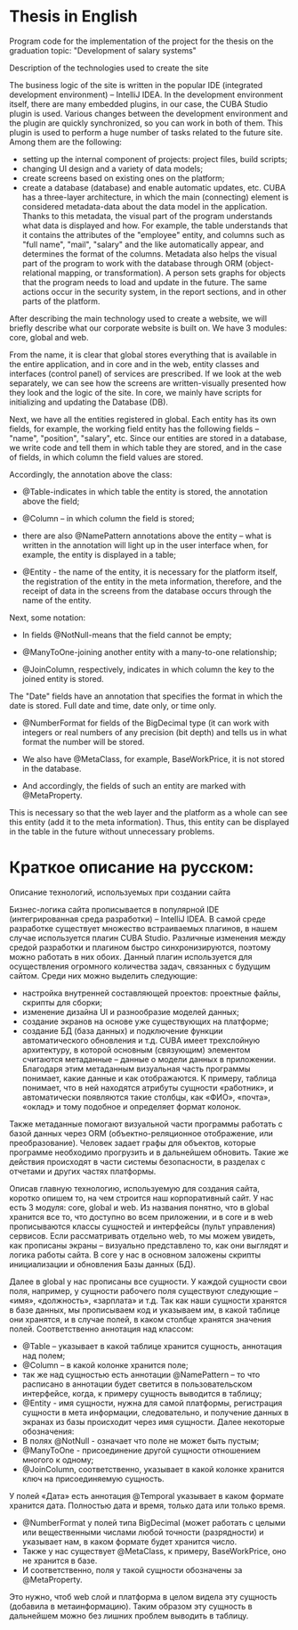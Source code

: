 # Thesis in English
Program code for the implementation of the project for the thesis on the graduation topic: "Development of salary systems"

Description of the technologies used to create the site

The business logic of the site is written in the popular IDE (integrated development environment) – IntelliJ IDEA. In the development environment itself, there are many embedded plugins, in our case, the CUBA Studio plugin is used. Various changes between the development environment and the plugin are quickly synchronized, so you can work in both of them. This plugin is used to perform a huge number of tasks related to the future site. Among them are the following:
   - setting up the internal component of projects: project files, build scripts;
   - changing UI design and a variety of data models;
   - create screens based on existing ones on the platform;
   - create a database (database) and enable automatic updates, etc.
CUBA has a three-layer architecture, in which the main (connecting) element is considered metadata-data about the data model in the application. Thanks to this metadata, the visual part of the program understands what data is displayed and how. For example, the table understands that it contains the attributes of the "employee" entity, and columns such as "full name", "mail", "salary" and the like automatically appear, and determines the format of the columns. 
Metadata also helps the visual part of the program to work with the database through ORM (object-relational mapping, or transformation). A person sets graphs for objects that the program needs to load and update in the future. The same actions occur in the security system, in the report sections, and in other parts of the platform.

After describing the main technology used to create a website, we will briefly describe what our corporate website is built on. We have 3 modules: core, global and web.

From the name, it is clear that global stores everything that is available in the entire application, and in core and in the web, entity classes and interfaces (control panel) of services are prescribed. If we look at the web separately, we can see how the screens are written-visually presented how they look and the logic of the site. In core, we mainly have scripts for initializing and updating the Database (DB).

Next, we have all the entities registered in global. Each entity has its own fields, for example, the working field entity has the following fields – "name", "position", "salary", etc. Since our entities are stored in a database, we write code and tell them in which table they are stored, and in the case of fields, in which column the field values are stored.

Accordingly, the annotation above the class:

   - @Table-indicates in which table the entity is stored, the annotation above the field;
  
   - @Column – in which column the field is stored;
  
   - there are also @NamePattern annotations above the entity – what is written in the annotation will light up in the user interface when, for example, the entity is displayed in a table;
  
   - @Entity - the name of the entity, it is necessary for the platform itself, the registration of the entity in the meta information, therefore, and the receipt of data in the screens from the database occurs through the name of the entity.
  
Next, some notation:

   - In fields @NotNull-means that the field cannot be empty;
  
   - @ManyToOne-joining another entity with a many-to-one relationship;
  
   - @JoinColumn, respectively, indicates in which column the key to the joined entity is stored.

The "Date" fields have an annotation that specifies the format in which the date is stored. Full date and time, date only, or time only.

   - @NumberFormat for fields of the BigDecimal type (it can work with integers or real numbers of any precision (bit depth) and tells us in what format the number will be stored.
  
   - We also have @MetaClass, for example, BaseWorkPrice, it is not stored in the database. 
  
   - And accordingly, the fields of such an entity are marked with @MetaProperty. 
  
  This is necessary so that the web layer and the platform as a whole can see this entity (add it to the meta information). Thus, this entity can be displayed in the table in the future without unnecessary problems. 
  
  
# Краткое описание на русском:
  
  Описание технологий, используемых при создании сайта

Бизнес-логика сайта прописывается в популярной IDE (интегрированная среда разработки) – IntelliJ IDEA. В самой среде разработке существует множество встраиваемых плагинов, в нашем случае используется плагин CUBA Studio. Различные изменения между средой разработки и плагином быстро синхронизируются, поэтому можно работать в них обоих. Данный плагин используется для осуществления огромного количества задач, связанных с будущим сайтом. Среди них можно выделить следующие:
   - настройка внутренней составляющей проектов: проектные файлы, скрипты для сборки;
   - изменение дизайна UI и разнообразие моделей данных;
   - создание экранов на основе уже существующих на платформе;
   - создание БД (база данных) и подключение функции автоматического обновления и т.д.
CUBA имеет трехслойную архитектуру, в которой основным (связующим) элементом считаются метаданные – данные о модели данных в приложении. Благодаря этим метаданным визуальная часть программы понимает, какие данные и как отображаются. К примеру, таблица понимает, что в ней находятся атрибуты сущности «работник», и автоматически появляются такие столбцы, как «ФИО», «почта», «оклад» и тому подобное и определяет формат колонок. 

Также метаданные помогают визуальной части программы работать с базой данных через ORM (объектно-реляционное отображение, или преобразование). Человек задает графы для объектов, которые программе необходимо прогрузить и в дальнейшем обновить. Такие же действия происходят в части системы безопасности, в разделах с отчетами и других частях платформы.

Описав главную технологию, используемую для создания сайта, коротко опишем то, на чем строится наш корпоративный сайт. У нас есть 3 модуля: core, global и web.
Из названия понятно, что в global хранится все то, что доступно во всем приложении, и в core и в web прописываются классы сущностей и интерфейсы (пульт управления) сервисов. Если рассматривать отдельно web, то мы можем увидеть, как прописаны экраны – визуально представлено то, как они выглядят и логика работы сайта. В core у нас в основном заложены скрипты инициализации и обновления Базы данных (БД).

Далее в global у нас прописаны все сущности. У каждой сущности свои поля, например, у сущности рабочего поля существуют следующие – «имя», «должность», «зарплата» и т.д. Так как наши сущности хранятся в базе данных, мы прописываем код и указываем им, в какой таблице они хранятся, и в случае полей, в каком столбце хранятся значения полей. 
Соответственно аннотация над классом:
   - @Table – указывает в какой таблице хранится сущность, аннотация над полем;
   - @Column – в какой колонке хранится поле; 
   - так же над сущностью есть аннотации @NamePattern – то что расписано в аннотации будет светится в пользовательском интерфейсе, когда, к примеру сущность выводится в таблицу;
   - @Entity - имя сущности, нужна для самой платформы, регистрация сущности в мета информации, следовательно, и получение данных в экранах из базы происходит через имя сущности.
Далее некоторые обозначения:
   - В полях @NotNull - означает что поле не может быть пустым;
   - @ManyToOne - присоединение другой сущности отношением многого к одному;
   - @JoinColumn, соответственно, указывает в какой колонке хранится ключ на присоединяемую сущность.

У полей «Дата» есть аннотация @Temporal указывает в каком формате хранится дата. Полностью дата и время, только дата или только время.
   - @NumberFormat у полей типа BigDecimal (может работать с целыми или вещественными числами любой точности (разрядности) и указывает нам, в каком формате будет хранится число. 
   - Также у нас существует @MetaClass, к примеру, BaseWorkPrice, оно не хранится в базе.
   - И соответственно, поля у такой сущности обозначены за @MetaProperty. 
   
Это нужно, чтоб web слой и платформа в целом видела эту сущность (добавила в метаинформацию). Таким образом эту сущность в дальнейшем можно без лишних проблем выводить в таблицу.

